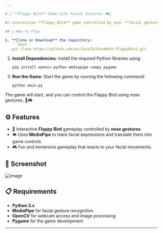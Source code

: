 ```yaml
---

# 🦇 **Flappy Bird** Game with Facial Gestures 🎮👾

An interactive **Flappy Bird** game controlled by your **facial gestures** using **MediaPipe**. This game brings a fun twist by letting you control the bird with your nose movements instead of traditional keyboard or mouse input. 😄

## 🔧 How to Play

1. **Clone or Download** the repository:
   ```bash
   git clone https://github.com/anileve23/FaceMesh-FlappyBird.git
   ```

2. **Install Dependencies**:
   Install the required Python libraries using:
   ```bash
   pip install opencv-python mediapipe numpy pygame
   ```

3. **Run the Game**:
   Start the game by running the following command:
   ```bash
   python main.py
   ```

The game will start, and you can control the Flappy Bird using nose gestures. 🦇🎮

## ⚙️ Features

- 🦇 Interactive **Flappy Bird** gameplay controlled by **nose gestures**.
- 👁️ Uses **MediaPipe** to track facial expressions and translate them into game controls.
- 🎮 Fun and immersive gameplay that reacts to your facial movements.

## 📸 Screenshot

![image](https://github.com/user-attachments/assets/4cf085e4-3c8a-4a19-984e-ebf669350787)


## 📋 Requirements

- **Python 3.x**
- **MediaPipe** for facial gesture recognition
- **OpenCV** for webcam access and image processing
- **Pygame** for the game development

---
```

